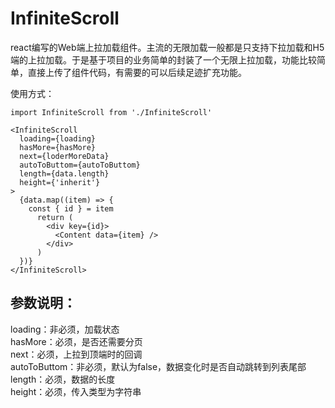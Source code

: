 # InfiniteScroll
react编写的Web端上拉加载组件。主流的无限加载一般都是只支持下拉加载和H5端的上拉加载。于是基于项目的业务简单的封装了一个无限上拉加载，功能比较简单，直接上传了组件代码，有需要的可以后续足迹扩充功能。

使用方式：
```
import InfiniteScroll from './InfiniteScroll'

<InfiniteScroll
  loading={loading} 
  hasMore={hasMore}
  next={loderMoreData}
  autoToButtom={autoToButtom}
  length={data.length}
  height={'inherit'}
>
  {data.map((item) => {
    const { id } = item
      return (
        <div key={id}>
          <Content data={item} />
        </div>
      )
  })}
</InfiniteScroll>
```

## 参数说明： <br/>
loading：非必须，加载状态 <br/>
hasMore：必须，是否还需要分页 <br/>
next：必须，上拉到顶端时的回调 <br/>
autoToButtom：非必须，默认为false，数据变化时是否自动跳转到列表尾部 <br/>
length：必须，数据的长度 <br/>
height：必须，传入类型为字符串 <br/>
